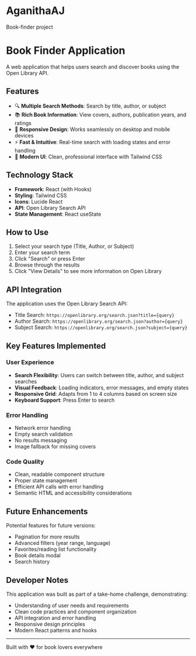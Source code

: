 # AganithaAJ
Book-finder project
# Book Finder Application

A web application that helps users search and discover books using the Open Library API.

## Features

- 🔍 **Multiple Search Methods**: Search by title, author, or subject
- 📚 **Rich Book Information**: View covers, authors, publication years, and ratings
- 📱 **Responsive Design**: Works seamlessly on desktop and mobile devices
- ⚡ **Fast & Intuitive**: Real-time search with loading states and error handling
- 🎨 **Modern UI**: Clean, professional interface with Tailwind CSS

## Technology Stack

- **Framework**: React (with Hooks)
- **Styling**: Tailwind CSS
- **Icons**: Lucide React
- **API**: Open Library Search API
- **State Management**: React useState

## How to Use

1. Select your search type (Title, Author, or Subject)
2. Enter your search term
3. Click "Search" or press Enter
4. Browse through the results
5. Click "View Details" to see more information on Open Library

## API Integration

The application uses the Open Library Search API:
- Title Search: `https://openlibrary.org/search.json?title={query}`
- Author Search: `https://openlibrary.org/search.json?author={query}`
- Subject Search: `https://openlibrary.org/search.json?subject={query}`

## Key Features Implemented

### User Experience
- **Search Flexibility**: Users can switch between title, author, and subject searches
- **Visual Feedback**: Loading indicators, error messages, and empty states
- **Responsive Grid**: Adapts from 1 to 4 columns based on screen size
- **Keyboard Support**: Press Enter to search

### Error Handling
- Network error handling
- Empty search validation
- No results messaging
- Image fallback for missing covers

### Code Quality
- Clean, readable component structure
- Proper state management
- Efficient API calls with error handling
- Semantic HTML and accessibility considerations

## Future Enhancements

Potential features for future versions:
- Pagination for more results
- Advanced filters (year range, language)
- Favorites/reading list functionality
- Book details modal
- Search history

## Developer Notes

This application was built as part of a take-home challenge, demonstrating:
- Understanding of user needs and requirements
- Clean code practices and component organization
- API integration and error handling
- Responsive design principles
- Modern React patterns and hooks

---

Built with ❤️ for book lovers everywhere
